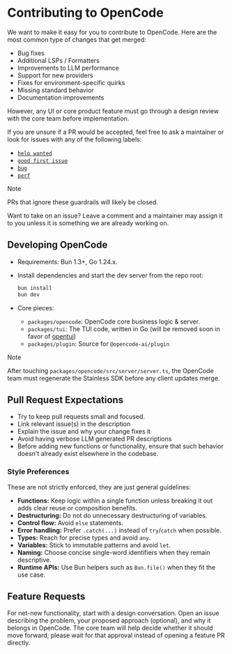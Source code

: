 # Contributing to OpenCode

We want to make it easy for you to contribute to OpenCode. Here are the most common type of changes that get merged:

- Bug fixes
- Additional LSPs / Formatters
- Improvements to LLM performance
- Support for new providers
- Fixes for environment-specific quirks
- Missing standard behavior
- Documentation improvements

However, any UI or core product feature must go through a design review with the core team before implementation.

If you are unsure if a PR would be accepted, feel free to ask a maintainer or look for issues with any of the following labels:

- [`help wanted`](https://github.com/sst/opencode/issues?q=is%3Aissue%20state%3Aopen%20label%3Ahelp-wanted)
- [`good first issue`](https://github.com/sst/opencode/issues?q=is%3Aissue%20state%3Aopen%20label%3A%22good%20first%20issue%22)
- [`bug`](https://github.com/sst/opencode/issues?q=is%3Aissue%20state%3Aopen%20label%3Abug)
- [`perf`](https://github.com/sst/opencode/issues?q=is%3Aopen%20is%3Aissue%20label%3A%22perf%22)

> [!NOTE]
> PRs that ignore these guardrails will likely be closed.

Want to take on an issue? Leave a comment and a maintainer may assign it to you unless it is something we are already working on.

## Developing OpenCode

- Requirements: Bun 1.3+, Go 1.24.x.
- Install dependencies and start the dev server from the repo root:

  ```bash
  bun install
  bun dev
  ```

- Core pieces:
  - `packages/opencode`: OpenCode core business logic & server.
  - `packages/tui`: The TUI code, written in Go (will be removed soon in favor of [opentui](https://github.com/sst/opentui))
  - `packages/plugin`: Source for `@opencode-ai/plugin`

> [!NOTE]
> After touching `packages/opencode/src/server/server.ts`, the OpenCode team must regenerate the Stainless SDK before any client updates merge.

## Pull Request Expectations

- Try to keep pull requests small and focused.
- Link relevant issue(s) in the description
- Explain the issue and why your change fixes it
- Avoid having verbose LLM generated PR descriptions
- Before adding new functions or functionality, ensure that such behavior doesn't already exist elsewhere in the codebase.

### Style Preferences

These are not strictly enforced, they are just general guidelines:

- **Functions:** Keep logic within a single function unless breaking it out adds clear reuse or composition benefits.
- **Destructuring:** Do not do unnecessary destructuring of variables.
- **Control flow:** Avoid `else` statements.
- **Error handling:** Prefer `.catch(...)` instead of `try`/`catch` when possible.
- **Types:** Reach for precise types and avoid `any`.
- **Variables:** Stick to immutable patterns and avoid `let`.
- **Naming:** Choose concise single-word identifiers when they remain descriptive.
- **Runtime APIs:** Use Bun helpers such as `Bun.file()` when they fit the use case.

## Feature Requests

For net-new functionality, start with a design conversation. Open an issue describing the problem, your proposed approach (optional), and why it belongs in OpenCode. The core team will help decide whether it should move forward; please wait for that approval instead of opening a feature PR directly.
